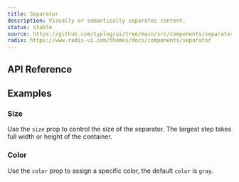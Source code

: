 ```yaml
---
title: Separator
description: Visually or semantically separates content.
status: stable
source: https://github.com/typlog/ui/tree/main/src/components/separator
radix: https://www.radix-ui.com/themes/docs/components/separator
---
```


<Example name="separator/Overview.vue" />

## API Reference

<PropsTable name="Separator" />

## Examples

### Size

Use the `size` prop to control the size of the separator. The largest step takes
full width or height of the container.

<Example name="separator/Size1.vue" />

<Example name="separator/Size2.vue" />

### Color

Use the `color` prop to assign a specific color, the default `color` is `gray`.

<Example name="separator/Color.vue" />
